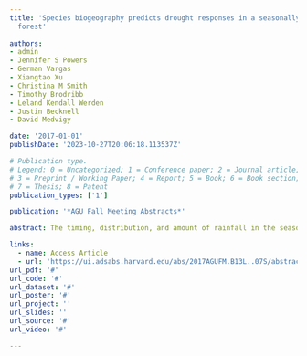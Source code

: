 ```yaml
---
title: 'Species biogeography predicts drought responses in a seasonally dry tropical
  forest'
  
authors:
- admin
- Jennifer S Powers
- German Vargas
- Xiangtao Xu
- Christina M Smith
- Timothy Brodribb
- Leland Kendall Werden
- Justin Becknell
- David Medvigy

date: '2017-01-01'
publishDate: '2023-10-27T20:06:18.113537Z'

# Publication type.
# Legend: 0 = Uncategorized; 1 = Conference paper; 2 = Journal article;
# 3 = Preprint / Working Paper; 4 = Report; 5 = Book; 6 = Book section;
# 7 = Thesis; 8 = Patent
publication_types: ['1']

publication: '*AGU Fall Meeting Abstracts*'

abstract: The timing, distribution, and amount of rainfall in the seasonal tropics have shifted in recent years, with consequences for seasonally dry tropical forests (SDTF). SDTF are sensitive to changing rainfall regimes and drought conditions, but sensitivity to drought varies substantially across species. One potential explanation of species differences is that species that experience dry conditions more frequently throughout their range will be better able to cope with drought than species from wetter climates, because species from drier climates will be better adapted to drought. An El-Niño induced drought in 2015 presented an opportunity to assess species-level differences in mortality in SDTF, and to ask whether the ranges of rainfall conditions species experience and the average rainfall regimes in species' ranges predict differences in mortality rates in Costa Rican SDTF. We used field plot data from northwest Costa Rica to determine species' level mortality rates. Mortality rates ranged substantially across species, with some species having no dead individuals to as high as 50% mortality. To quantify rainfall conditions across species' ranges, we used species occurrence data from the Global Biodiversity Information Facility, and rainfall data from the Chelsa climate dataset. We found that while the average and range of mean annual rainfall across species ranges did not predict drought-induced mortality in the field plots, across-range averages of the seasonality index, a measure of rainfall seasonality, was strongly correlated with species-level drought mortality (r = -0.62, p < 0.05), with species from more strongly seasonal climates experiencing less severe drought mortality. Furthermore, we found that the seasonality index was a stronger predictor of mortality than any individual functional trait we considered. This result shows that species' biogeography may be an important factor for how species will respond to future drought, and may be a more integrative predictor than individual functional traits.

links:
  - name: Access Article
  - url: 'https://ui.adsabs.harvard.edu/abs/2017AGUFM.B13L..07S/abstract'
url_pdf: '#'
url_code: '#'
url_dataset: '#'
url_poster: '#'
url_project: ''
url_slides: ''
url_source: '#'
url_video: '#'

---
```

